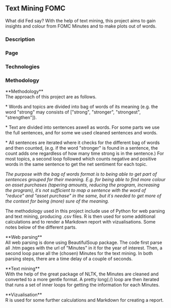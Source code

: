 ## Text Mining FOMC

What did Fed say? With the help of text mining, this project aims to gain insights and colour from FOMC Minutes and to make plots out of words.

### Description

### Page

### Technologies



### Methodology

<p>**Methodology**<br>
The approach of this project are as follows.</p>
* Words and topics are divided into bag of words of its meaning (e.g. the word "strong" may consists of ["strong", "stronger", "strongest", "strengthen"]). </p>
* Text are divided into sentences aswell as words. For some parts we use the full sentences, and for some we used cleaned sentences and words. </p>
* All sentences are iterated where it checks for the different bag of words and then counted, (e.g. if the word "stronger" is found in a sentence, the count adds one regardless of how many time strong is in the sentence.) For most topics, a second loop followed which counts negative and positive words in the same sentence to get the net sentiment for each topic.  </p>

*The purpose with the bag of words format is to being able to get part  of sentences grouped for their meaning. E.g. for being able to find more colour on asset purchases (tapering amounts, reducing the program, increasing the program), it´s not sufficient to map a sentence with the word of "reduce" and "asset purchase" in the same, but it´s needed to get more of the context for being (more) sure of the meaning.*

The methodology used in this project include use of Python for web parsing and text mining, producing .csv files. R is then used for some additional calculations and to render a Markdown report with vizualisations. Some notes below of the different parts.

</p>



<p>**Web parsing**<br>
All web parsing is done using BeautifulSoup package. The code first parse all .htm pages with the url of "Minutes" in it for the year of interest. Then, a second loop parse all the (chosen) Minutes for the text mining. In both parsing steps, there are a time delay of a couple of seconds.</p>

<p>**Text mining**<br>
With the help of the great package of NLTK, the Minutes are cleaned and converted to a more gentle format. A pretty long(:/) loop are then iterated that runs a set of inner loops for getting the information for each Minutes.</p>

<p>**Vizualisation**<br>
R is used for some further calculations and Markdown for creating a report.</p>



